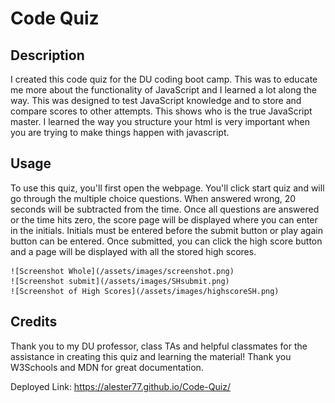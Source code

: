  # Code Quiz

## Description

I created this code quiz for the DU coding boot camp. This was to educate me more about the functionality of JavaScript and I learned a lot along the way. This was designed to test JavaScript knowledge and to store and compare scores to other attempts. This shows who is the true JavaScript master. I learned the way you structure your html is very important when you are trying to make things happen with javascript. 

## Usage

To use this quiz, you'll first open the webpage. You'll click start quiz and will go through the multiple choice questions. When answered wrong, 20 seconds will be subtracted from the time. Once all questions are answered or the time hits zero, the score page will be displayed where you can enter in the initials. Initials must be entered before the submit button or play again button can be entered. Once submitted, you can click the high score button and a page will be displayed with all the stored high scores. 

    
    ![Screenshot Whole](/assets/images/screenshot.png)
    ![Screenshot submit](/assets/images/SHsubmit.png)
    ![Screenshot of High Scores](/assets/images/highscoreSH.png)
    

## Credits

Thank you to my DU professor, class TAs and helpful classmates for the assistance in creating this quiz and learning the material! Thank you W3Schools and MDN for great documentation. 

Deployed Link: 
https://alester77.github.io/Code-Quiz/